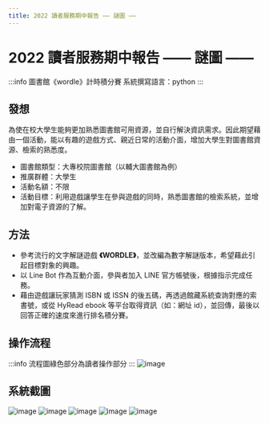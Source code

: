 ```yaml
---
title: 2022 讀者服務期中報告 —— 謎圖 ——
---
```


# 2022 讀者服務期中報告 —— 謎圖 ——

:::info
圖書館《wordle》計時積分賽
系統撰寫語言：python
:::

## 發想

為使在校大學生能夠更加熟悉圖書館可用資源，並自行解決資訊需求。因此期望藉由一個活動，能以有趣的遊戲方式、親近日常的活動介面，增加大學生對圖書館資源、檢索的熟悉度。

- 圖書館類型：大專校院圖書館（以輔大圖書館為例）
- 推廣群體：大學生
- 活動名額：不限
- 活動目標：利用遊戲讓學生在參與遊戲的同時，熟悉圖書館的檢索系統，並增加對電子資源的了解。

## 方法

- 參考流行的文字解謎遊戲 **《WORDLE》**，並改編為數字解謎版本，希望藉此引起目標對象的興趣。
- 以 Line Bot 作為互動介面，參與者加入 LINE 官方帳號後，根據指示完成任務。
- 藉由遊戲讓玩家猜測 ISBN 或 ISSN 的後五碼，再透過館藏系統查詢對應的索書號，或從 HyRead ebook 等平台取得資訊（如：網址 id），並回傳，最後以回答正確的速度來進行排名積分賽。

## 操作流程

:::info
流程圖綠色部分為讀者操作部分
:::
![image](https://hackmd.io/_uploads/BJDXtmb0kg.png)

## 系統截圖

![image](https://hackmd.io/_uploads/SkCOF7bAke.png)
![image](https://hackmd.io/_uploads/SJucKXZCJg.png)
![image](https://hackmd.io/_uploads/SyPZqQ-R1e.png)
![image](https://hackmd.io/_uploads/ryCZqm-0kg.png)
![image](https://hackmd.io/_uploads/HkPxcXZC1e.png)
